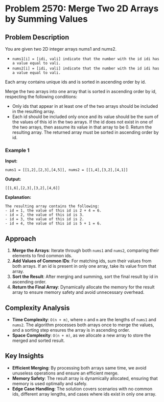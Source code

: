 # Problem 2570: Merge Two 2D Arrays by Summing Values  

## Problem Description  
You are given two 2D integer arrays nums1 and nums2.

- `nums1[i] = [idi, vali] indicate that the number with the id idi has a value equal to vali.`
- `nums2[i] = [idi, vali] indicate that the number with the id idi has a value equal to vali.`

Each array contains unique ids and is sorted in ascending order by id.

Merge the two arrays into one array that is sorted in ascending order by id, respecting the following conditions:

- Only ids that appear in at least one of the two arrays should be included in the resulting array.
- Each id should be included only once and its value should be the sum of the values of this id in the two arrays. If the id does not exist in one of the two arrays, then assume its value in that array to be 0.
Return the resulting array. The returned array must be sorted in ascending order by id. 


### Example 1  
**Input:**  
```plaintext
nums1 = [[1,2],[2,3],[4,5]], nums2 = [[1,4],[3,2],[4,1]]
```  
**Output:**  
```plaintext
[[1,6],[2,3],[3,2],[4,6]]
```  
**Explanation:**  
```plaintext
The resulting array contains the following:
- id = 1, the value of this id is 2 + 4 = 6.
- id = 2, the value of this id is 3.
- id = 3, the value of this id is 2.
- id = 4, the value of this id is 5 + 1 = 6.
```

## Approach

1. **Merge the Arrays**: Iterate through both `nums1` and `nums2`, comparing their elements to find common ids.
2. **Add Values of Common IDs**: For matching ids, sum their values from both arrays. If an id is present in only one array, take its value from that array.
3. **Sort the Result**: After merging and summing, sort the final result by id in ascending order.
4. **Return the Final Array**: Dynamically allocate the memory for the result array to ensure memory safety and avoid unnecessary overhead.

## Complexity Analysis

- **Time Complexity**: `O(n + m)`, where `n` and `m` are the lengths of `nums1` and `nums2`. The algorithm processes both arrays once to merge the values, and a sorting step ensures the array is in ascending order.
- **Space Complexity**: `O(n + m)`, as we allocate a new array to store the merged and sorted result.

## Key Insights

- **Efficient Merging**: By processing both arrays same time, we avoid unuseless operations and ensure an efficient merge.
- **Memory Safety**: The result array is dynamically allocated, ensuring that memory is used optimally and safely.
- **Edge Case Handling**: The solution covers scenarios with no common ids, different array lengths, and cases where ids exist in only one array.
